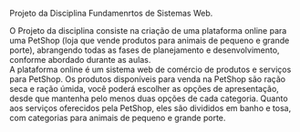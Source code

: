 Projeto da Disciplina Fundamenrtos de Sistemas Web.

O Projeto da disciplina consiste na criação de uma plataforma online para uma PetShop (loja que vende produtos para animais de pequeno e grande porte), abrangendo todas as fases de planejamento e desenvolvimento, conforme abordado durante as aulas.  
A plataforma online é um sistema web de comércio de produtos e serviços para PetShop. Os produtos disponíveis para venda na PetShop são ração seca e ração úmida, você poderá escolher as opções de apresentação, desde que mantenha pelo menos duas opções de cada categoria. Quanto aos serviços oferecidos pela PetShop, eles são divididos em banho e tosa, com categorias para animais de pequeno e grande porte.

